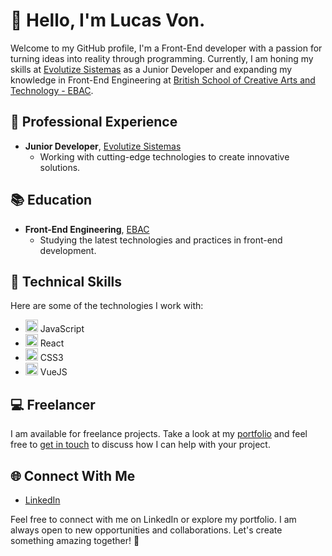 # 👋 Hello, I'm Lucas Von.

Welcome to my GitHub profile, I'm a Front-End developer with a passion for turning ideas into reality through programming. Currently, I am honing my skills at [Evolutize Sistemas](https://evolutize.com.br) as a Junior Developer and expanding my knowledge in Front-End Engineering at [British School of Creative Arts and Technology - EBAC](https://ebaconline.com.br).

## 💼 Professional Experience

- **Junior Developer**, [Evolutize Sistemas](https://evolutize.com.br)
  - Working with cutting-edge technologies to create innovative solutions.

## 📚 Education

- **Front-End Engineering**, [EBAC](https://ebaconline.com.br)
  - Studying the latest technologies and practices in front-end development.

## 🚀 Technical Skills

Here are some of the technologies I work with:

- <img width="20" src="https://cdn.jsdelivr.net/gh/devicons/devicon/icons/javascript/javascript-original.svg" /> JavaScript
- <img width="20" src="https://cdn.jsdelivr.net/gh/devicons/devicon/icons/react/react-original.svg" /> React
- <img width="20" src="https://cdn.jsdelivr.net/gh/devicons/devicon/icons/css3/css3-original.svg" /> CSS3
- <img width="20" src="https://cdn.jsdelivr.net/gh/devicons/devicon/icons/vuejs/vuejs-original.svg" /> VueJS

## 💻 Freelancer

I am available for freelance projects. Take a look at my [portfolio](https://lucasvon.netlify.app) and feel free to [get in touch](mailto:lucas.vhschunemann@gmail.com) to discuss how I can help with your project.

## 🌐 Connect With Me

- [LinkedIn](https://www.linkedin.com/in/lucas-von-helden-sch%C3%BCnemann-213590219/)

Feel free to connect with me on LinkedIn or explore my portfolio. I am always open to new opportunities and collaborations. Let's create something amazing together! 🚀
